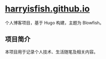 # [harryisfish.github.io](https://harryisfish.github.io)

个人博客项目，基于 Hugo 构建，主题为 Blowfish。

## 项目简介

本项目用于记录个人技术、生活随笔及相关内容。
